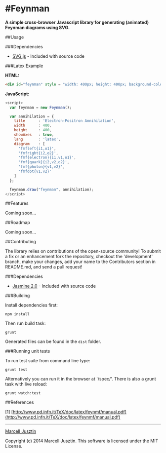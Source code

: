 #Feynman
========

**A simple cross-browser Javascript library for generating (animated) Feynman diagrams using SVG.**

##Usage

###Dependencies

- [SVG.js](http://www.svgjs.com/) - Included with source code

###Latex Example

**HTML:**

```html
<div id="feynman" style = "width: 400px; height: 400px; background-color: #EEE; "></div>
```

**JavaScript:**

```javascript
<script>
  var feynman = new Feynman();

  var annihilation = {
    title      : 'Electron-Positron Annihilation',
    width      : 400,
    height     : 400,
    showAxes   : true,
    lang       : 'latex',
    diagram    : [
      'fmfleft{i1,o1}',
      'fmfright{i2,o2}',
      'fmf{electron}{i1,v1,o1}',
      'fmf{quark}{i2,v2,o2}',
      'fmf{photon}{v1,v2}',
      'fmfdot{v1,v2}'
    ]
  };

  feynman.draw("feynman", annihilation);
</script>
```

##Features

Coming soon...

##Roadmap

Coming soon...

##Contributing

The library relies on contributions of the open-source community! To submit a fix or an enhancement fork the repository, checkout the 'development' branch, make your changes, add your name to the Contributors section in README.md, and send a pull request!

###Dependencies

- [Jasmine 2.0](https://github.com/pivotal/jasmine) - Included with source code

###Building

Install dependencies first:

`npm install`

Then run build task:

`grunt`

Generated files can be found in the `dist` folder.

###Running unit tests

To run test suite from command line type:

`grunt test`

Alternatively you can run it in the browser at '/spec/'. There is also a grunt task with live reload:

`grunt watch:test`

##References

\[1\] [http://www.pd.infn.it/TeX/doc/latex/feynmf/manual.pdf](http://www.pd.infn.it/TeX/doc/latex/feynmf/manual.pdf)

---

[Marcell Jusztin](mailto:hello@morcmarc.com)

Copyright (c) 2014 Marcell Jusztin. This software is licensed under the MIT License.